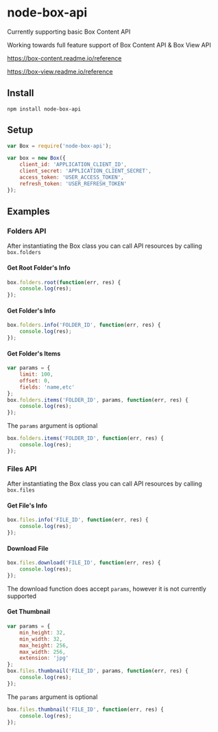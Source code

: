 # node-box-api

Currently supporting basic Box Content API

Working towards full feature support of Box Content API & Box View API

https://box-content.readme.io/reference

https://box-view.readme.io/reference

## Install
```
npm install node-box-api
```

## Setup
```javascript
var Box = require('node-box-api');

var box = new Box({
	client_id: 'APPLICATION_CLIENT_ID',
	client_secret: 'APPLICATION_CLIENT_SECRET',
	access_token: 'USER_ACCESS_TOKEN',
	refresh_token: 'USER_REFRESH_TOKEN'
});
```

## Examples

### Folders API

After instantiating the Box class you can call API
resources by calling `box.folders`

#### Get Root Folder's Info
```javascript
box.folders.root(function(err, res) {
	console.log(res);
});
```

#### Get Folder's Info
```javascript
box.folders.info('FOLDER_ID', function(err, res) {
	console.log(res);
});
```

#### Get Folder's Items
```javascript
var params = {
	limit: 100,
	offset: 0,
	fields: 'name,etc'
};
box.folders.items('FOLDER_ID', params, function(err, res) {
	console.log(res);
});
```
The `params` argument is optional
```javascript
box.folders.items('FOLDER_ID', function(err, res) {
	console.log(res);
});
```

### Files API

After instantiating the Box class you can call API
resources by calling `box.files`

#### Get File's Info
```javascript
box.files.info('FILE_ID', function(err, res) {
	console.log(res);
});
```

#### Download File
```javascript
box.files.download('FILE_ID', function(err, res) {
	console.log(res);
});
```
The download function does accept `params`, however it is
not currently supported

#### Get Thumbnail
```javascript
var params = {
	min_height: 32,
	min_width: 32,
	max_height: 256,
	max_width: 256,
	extension: 'jpg'
};
box.files.thumbnail('FILE_ID', params, function(err, res) {
	console.log(res);
});
```
The `params` argument is optional
```javascript
box.files.thumbnail('FILE_ID', function(err, res) {
	console.log(res);
});
```

